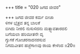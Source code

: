 +++
title = "020 ಜಗದ ಜೀವರ"

+++
ಜಗದ ಜೀವರ ಕರ್ಮ ಬೀಜಾ  
ಳಿಗಳ ಭೈತ್ರವ ತನ್ನ ಬಾಲಕೆ  
ಬಿಗಿದು ನೀರಲಿ ನುಸುಳಿದನು ಮತ್ಸ್ಯಾವತಾರದಲಿ   
ಬಗೆಯಲಾ ಹರಿಯೀತನೇ ದೃ  
ಗ್ಯುಗಕೆ ಗೋಚರನಾದನರಸುವ  
ನಿಗಮವೀತನ ಹಜ್ಜೆಗಾಣವು ರಾಯ ಕೇಳೆಂದ      ॥20॥
